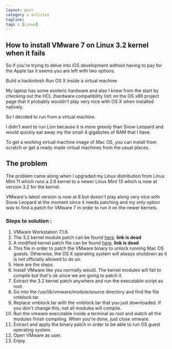 ```yaml
---
layout: post
category : articles
tagline: 
tags : [Linux]
---
```


## How to install VMware 7 on Linux 3.2 kernel when it fails

So if you're trying to delve into iOS development without having to pay for the Apple tax it seems you are left with two options.

Build a hackintosh
Run OS X inside a virtual machine

My laptop has some esoteric hardware and also I knew from the start by checking out the HCL (hardware compatibility list) on the OS x86 project page
 that it probably wouldn't play very nice with OS X when installed natively.

So I decided to run from a virtual machine.

I didn't want to run Lion because it is more greedy than Snow Leopard and would quickly eat away my the small 4 gigabytes of RAM that I have.

To get a working virtual machine image of Mac OS, you can install from scratch or get a ready made virtual machines from the usual places.

## The problem

The problem came along when I upgraded my Linux distribution from Linux Mint 11 which runs a 2.6 kernel to a newer Linux Mint 13 which is now at version 3.2 for the kernel.

VMware's latest version is now at 8 but doesn't play along very nice with Snow Leopard at the moment since it needs patching and my only option was to find a patch for VMware 7 in
order to run it on the newer kernels.

### Steps to solution :

1. VMware Workstation 7.1.6.
2. The 3.2 kernel module patch can be found [here](https://www.mediafire.com/da232dad2). **link is dead**
3. A modified kernel patch file can be found [here](https://www.mediafire.com/d342kko2). **link is dead**
4. This file in order to patch the VMware binary to unlock running Mac OS guests. Otherwise, the OS X operating system will always shutdown as it is not officially allowed to do so.
5. Here are the steps:
6. Install VMware like you normally would. The kernel modules will fail to compile but that's ok since we are going to patch it.
7. Extract the 3.2 kernel patch anywhere and run the executable script as root.
8. Go into the /usr/lib/vmware/module/source directory and find the file vmblock.tar.
9. Replace vmblock.tar with the vmblock.tar that you just downloaded. If you don't change this, not all modules will compile.
10. Run the vmware executable inside a terminal as root and watch all the modules finish compiling. When you're done, just close vmware.
11. Extract and apply the binary patch in order to be able to run OS guest operating system.
12. Open VMware as user.
13. Enjoy.